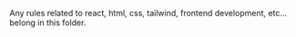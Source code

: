 Any rules related to react, html, css, tailwind, frontend development, etc... belong in this folder.
